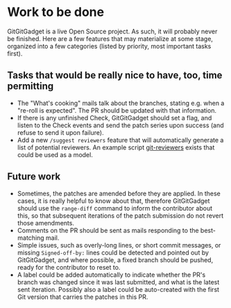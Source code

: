 # Work to be done

GitGitGadget is a live Open Source project. As such, it will probably never be
finished. Here are a few features that may materialize at some stage, organized
into a few categories (listed by priority, most important tasks first).

## Tasks that would be really nice to have, too, time permitting

- The "What's cooking" mails talk about the branches, stating e.g. when a
  "re-roll is expected". The PR should be updated with that information.
- If there is any unfinished Check, GitGitGadget should set a flag, and listen
  to the Check events and send the patch series upon success (and refuse to send
  it upon failure).
- Add a new `/suggest reviewers` feature that will automatically generate a
  list of potential reviewers. An example script
  [git-reviewers](https://gist.github.com/alekstorm/4949628/) exists that could
  be used as a model.

## Future work

- Sometimes, the patches are amended before they are applied. In these cases, it
  is really helpful to know about that, therefore GitGitGadget should use
  the `range-diff` command to inform the contributor about this, so that
  subsequent iterations of the patch submission do not revert those amendments.
- Comments on the PR should be sent as mails responding to the best-matching
  mail.
- Simple issues, such as overly-long lines, or short commit messages, or missing
  `Signed-off-by:` lines could be detected and pointed out by GitGitGadget, and
  where possible, a fixed branch should be pushed, ready for the contributor to
  reset to.
- A label could be added automatically to indicate whether the PR's branch
  was changed since it was last submitted, and what is the latest sent
  iteration. Possibly also a label could be auto-created with the first Git
  version that carries the patches in this PR.
